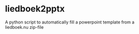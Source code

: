 # liedboek2pptx
A python script to automatically fill a powerpoint template from a liedboek.nu zip-file
